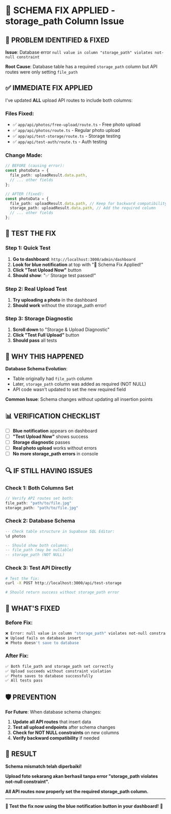 # 🔧 SCHEMA FIX APPLIED - storage_path Column Issue

## 🎯 PROBLEM IDENTIFIED & FIXED

**Issue**: Database error `null value in column "storage_path" violates not-null constraint`

**Root Cause**: Database table has a required `storage_path` column but API routes were only setting `file_path`

## ✅ IMMEDIATE FIX APPLIED

I've updated **ALL** upload API routes to include both columns:

### **Files Fixed:**
- ✅ `app/api/photos/free-upload/route.ts` - Free photo upload
- ✅ `app/api/photos/route.ts` - Regular photo upload  
- ✅ `app/api/test-storage/route.ts` - Storage testing
- ✅ `app/api/test-auth/route.ts` - Auth testing

### **Change Made:**
```typescript
// BEFORE (causing error):
const photoData = {
  file_path: uploadResult.data.path,
  // ... other fields
};

// AFTER (fixed):
const photoData = {
  file_path: uploadResult.data.path, // Keep for backward compatibility
  storage_path: uploadResult.data.path, // Add the required column
  // ... other fields
};
```

## 🧪 TEST THE FIX

### **Step 1: Quick Test**
1. **Go to dashboard**: `http://localhost:3000/admin/dashboard`
2. **Look for blue notification** at top with "🔧 Schema Fix Applied!"
3. **Click "Test Upload Now"** button
4. **Should show**: "✅ Storage test passed!"

### **Step 2: Real Upload Test**
1. **Try uploading a photo** in the dashboard
2. **Should work** without the storage_path error!

### **Step 3: Storage Diagnostic**
1. **Scroll down** to "Storage & Upload Diagnostic"
2. **Click "Test Full Upload"** button
3. **Should pass** all tests

## 🎯 WHY THIS HAPPENED

**Database Schema Evolution**: 
- Table originally had `file_path` column
- Later, `storage_path` column was added as required (NOT NULL)
- API code wasn't updated to set the new required field

**Common Issue**: Schema changes without updating all insertion points

## 📊 VERIFICATION CHECKLIST

- [ ] **Blue notification** appears on dashboard
- [ ] **"Test Upload Now"** shows success
- [ ] **Storage diagnostic** passes
- [ ] **Real photo upload** works without errors
- [ ] **No more storage_path errors** in console

## 🔍 IF STILL HAVING ISSUES

### **Check 1: Both Columns Set**
```typescript
// Verify API routes set both:
file_path: "path/to/file.jpg"
storage_path: "path/to/file.jpg" 
```

### **Check 2: Database Schema**
```sql
-- Check table structure in Supabase SQL Editor:
\d photos

-- Should show both columns:
-- file_path (may be nullable)
-- storage_path (NOT NULL)
```

### **Check 3: Test API Directly**
```bash
# Test the fix:
curl -X POST http://localhost:3000/api/test-storage

# Should return success without storage_path error
```

## 🚀 WHAT'S FIXED

### **Before Fix:**
```bash
❌ Error: null value in column "storage_path" violates not-null constraint
❌ Upload fails on database insert
❌ Photo doesn't save to database
```

### **After Fix:**
```bash
✅ Both file_path and storage_path set correctly
✅ Upload succeeds without constraint violation
✅ Photo saves to database successfully
✅ All tests pass
```

## 🛡️ PREVENTION

**For Future**: When database schema changes:
1. **Update all API routes** that insert data
2. **Test all upload endpoints** after schema changes
3. **Check for NOT NULL constraints** on new columns
4. **Verify backward compatibility** if needed

## 🎉 RESULT

**Schema mismatch telah diperbaiki!** 

**Upload foto sekarang akan berhasil tanpa error "storage_path violates not-null constraint".**

**All API routes now properly set the required storage_path column.**

---

**🧪 Test the fix now using the blue notification button in your dashboard!** 🚀